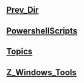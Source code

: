 ## [Prev_Dir](../)
## [PowershellScripts](/CyberSec/Notes/Windows/PowershellScripts)
## [Topics](/CyberSec/Notes/Windows/Topics)
## [Z_Windows_Tools](/CyberSec/Notes/Windows/Z_Windows_Tools)
